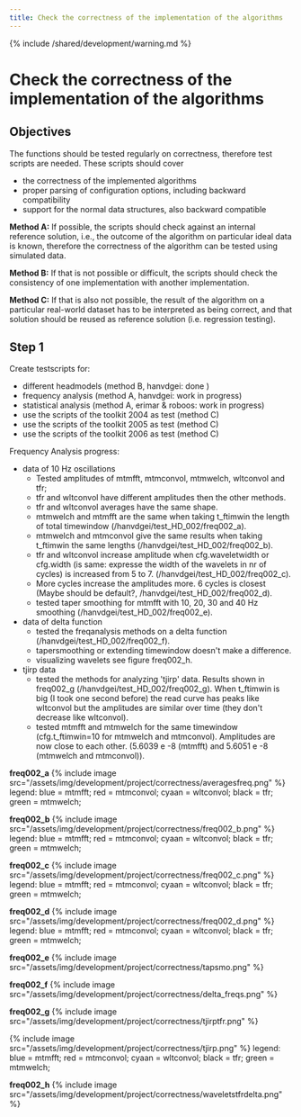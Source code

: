 ```yaml
---
title: Check the correctness of the implementation of the algorithms
---
```


{% include /shared/development/warning.md %}

# Check the correctness of the implementation of the algorithms

## Objectives

The functions should be tested regularly on correctness, therefore test scripts are needed. These scripts should cover

- the correctness of the implemented algorithms
- proper parsing of configuration options, including backward compatibility
- support for the normal data structures, also backward compatible

**Method A:** If possible, the scripts should check against an internal reference solution, i.e., the outcome of the algorithm on particular ideal data is known, therefore the correctness of the algorithm can be tested using simulated data.

**Method B:** If that is not possible or difficult, the scripts should check the consistency of one implementation with another implementation.

**Method C:** If that is also not possible, the result of the algorithm on a particular real-world dataset has to be interpreted as being correct, and that solution should be reused as reference solution (i.e. regression testing).

## Step 1

Create testscripts for:

- different headmodels (method B, hanvdgei: done )
- frequency analysis (method A, hanvdgei: work in progress)
- statistical analysis (method A, erimar & roboos: work in progress)
- use the scripts of the toolkit 2004 as test (method C)
- use the scripts of the toolkit 2005 as test (method C)
- use the scripts of the toolkit 2006 as test (method C)

Frequency Analysis progress:

- data of 10 Hz oscillations
  - Tested amplitudes of mtmfft, mtmconvol, mtmwelch, wltconvol and tfr;
  - tfr and wltconvol have different amplitudes then the other methods.
  - tfr and wltconvol averages have the same shape.
  - mtmwelch and mtmfft are the same when taking t_ftimwin the length of total timewindow (/hanvdgei/test_HD_002/freq002_a).
  - mtmwelch and mtmconvol give the same results when taking t_ftimwin the same lengths (/hanvdgei/test_HD_002/freq002_b).
  - tfr and wltconvol increase amplitude when cfg.waveletwidth or cfg.width (is same: expresse the width of the wavelets in nr of cycles) is increased from 5 to 7. (/hanvdgei/test_HD_002/freq002_c).
  - More cycles increase the amplitudes more. 6 cycles is closest (Maybe should be default?, /hanvdgei/test_HD_002/freq002_d).
  - tested taper smoothing for mtmfft with 10, 20, 30 and 40 Hz smoothing (/hanvdgei/test_HD_002/freq002_e).
- data of delta function
  - tested the freqanalysis methods on a delta function (/hanvdgei/test_HD_002/freq002_f).
  - tapersmoothing or extending timewindow doesn't make a difference.
  - visualizing wavelets see figure freq002_h.
- tjirp data
  - tested the methods for analyzing 'tjirp' data. Results shown in freq002_g (/hanvdgei/test_HD_002/freq002_g). When t_ftimwin is big (I took one second before) the read curve has peaks like wltconvol but the amplitudes are similar over time (they don't decrease like wltconvol).
  - tested mtmfft and mtmwelch for the same timewindow (cfg.t_ftimwin=10 for mtmwelch and mtmconvol). Amplitudes are now close to each other. (5.6039 e -8 (mtmfft) and 5.6051 e -8 (mtmwelch and mtmconvol)).

**freq002_a**
{% include image src="/assets/img/development/project/correctness/averagesfreq.png" %}
legend: blue = mtmfft; red = mtmconvol; cyaan = wltconvol; black = tfr; green = mtmwelch;

**freq002_b**
{% include image src="/assets/img/development/project/correctness/freq002_b.png" %}
legend: blue = mtmfft; red = mtmconvol; cyaan = wltconvol; black = tfr; green = mtmwelch;

**freq002_c**
{% include image src="/assets/img/development/project/correctness/freq002_c.png" %}
legend: blue = mtmfft; red = mtmconvol; cyaan = wltconvol; black = tfr; green = mtmwelch;

**freq002_d**
{% include image src="/assets/img/development/project/correctness/freq002_d.png" %}
legend: blue = mtmfft; red = mtmconvol; cyaan = wltconvol; black = tfr; green = mtmwelch;

**freq002_e**
{% include image src="/assets/img/development/project/correctness/tapsmo.png" %}

**freq002_f**
{% include image src="/assets/img/development/project/correctness/delta_freqs.png" %}

**freq002_g**
{% include image src="/assets/img/development/project/correctness/tjirptfr.png" %}

{% include image src="/assets/img/development/project/correctness/tjirp.png" %}
legend: blue = mtmfft; red = mtmconvol; cyaan = wltconvol; black = tfr; green = mtmwelch;

**freq002_h**
{% include image src="/assets/img/development/project/correctness/waveletstfrdelta.png" %}
